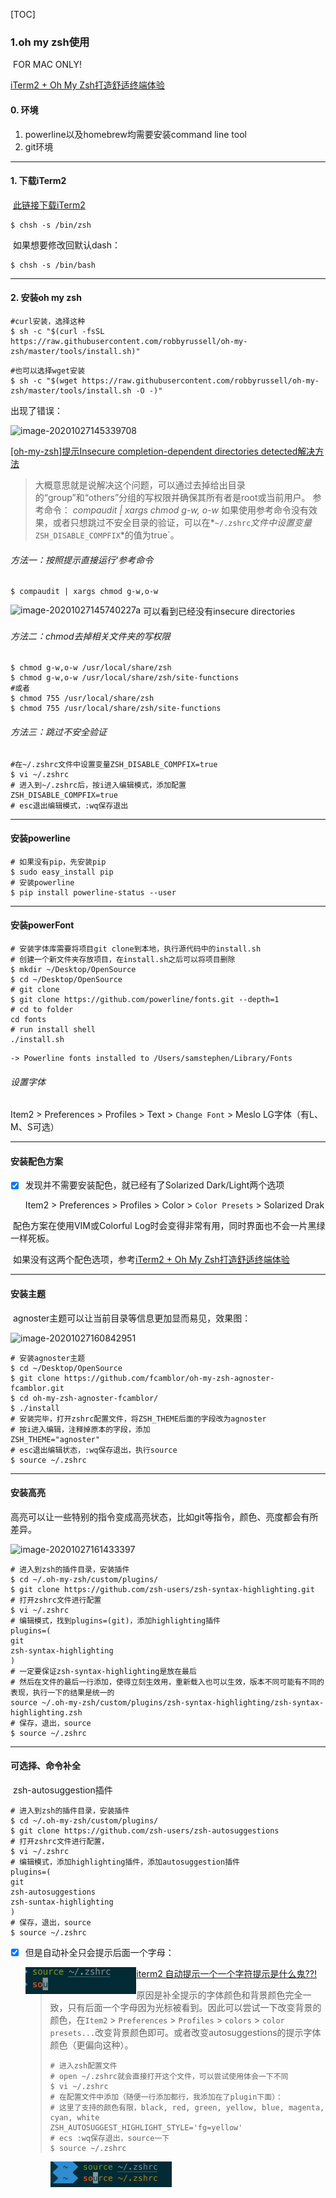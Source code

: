 [TOC]

### 1.oh my zsh使用

​	FOR MAC ONLY! 

[iTerm2 + Oh My Zsh打造舒适终端体验](https://www.jianshu.com/p/9c3439cc3bdb)

#### 0. 环境

1. powerline以及homebrew均需要安装command line tool
2. git环境

--------------------

#### 1. 下载iTerm2

​	[此链接下载iTerm2](https://www.iterm2.com/)

```shell
$ chsh -s /bin/zsh
```

​	如果想要修改回默认dash：

```shell
$ chsh -s /bin/bash
```

--------------

#### 2. 安装oh my zsh

```shell
#curl安装，选择这种
$ sh -c "$(curl -fsSL https://raw.githubusercontent.com/robbyrussell/oh-my-zsh/master/tools/install.sh)"
```

```shell
#也可以选择wget安装
$ sh -c "$(wget https://raw.githubusercontent.com/robbyrussell/oh-my-zsh/master/tools/install.sh -O -)"
```

出现了错误：

![image-20201027145339708](./images/oh-my-zsh目录权限检测.png)

[[oh-my-zsh]提示Insecure completion-dependent directories detected解决方法](https://www.bootschool.net/article/5e79aba6f60a317efe5bbbd5)

> 大概意思就是说解决这个问题，可以通过去掉给出目录的“group”和“others”分组的写权限并确保其所有者是root或当前用户。
> 参考命令：
> *compaudit | xargs chmod g-w, o-w*
> 如果使用参考命令没有效果，或者只想跳过不安全目录的验证，可以在*`~/.zshrc`*文件中设置变量*`ZSH_DISABLE_COMPFIX`*的值为true`。

###### 方法一：按照提示直接运行‘参考命令

```shell
$ compaudit | xargs chmod g-w,o-w
```

<img src="./images/解决目录权限.png" alt="image-20201027145740227a" style="zoom:100%;" align="left"/>

​	可以看到已经没有insecure directories

###### 方法二：chmod去掉相关文件夹的写权限

```shell
$ chmod g-w,o-w /usr/local/share/zsh
$ chmod g-w,o-w /usr/local/share/zsh/site-functions
#或者
$ chmod 755 /usr/local/share/zsh
$ chmod 755 /usr/local/share/zsh/site-functions
```

###### 方法三：跳过不安全验证

```shell
#在~/.zshrc文件中设置变量ZSH_DISABLE_COMPFIX=true
$ vi ~/.zshrc
# 进入到~/.zshrc后，按i进入编辑模式，添加配置
ZSH_DISABLE_COMPFIX=true
# esc退出编辑模式，:wq保存退出
```

-------------------

#### 安装powerline

```shell
# 如果没有pip，先安装pip
$ sudo easy_install pip
# 安装powerline
$ pip install powerline-status --user
```

-------------------

#### 安装powerFont

```shell
# 安装字体库需要将项目git clone到本地，执行源代码中的install.sh
# 创建一个新文件夹存放项目，在install.sh之后可以将项目删除
$ mkdir ~/Desktop/OpenSource
$ cd ~/Desktop/OpenSource
# git clone
$ git clone https://github.com/powerline/fonts.git --depth=1
# cd to folder
cd fonts
# run install shell
./install.sh
```

```shell
-> Powerline fonts installed to /Users/samstephen/Library/Fonts
```

###### 设置字体

Item2 > Preferences > Profiles > Text > ```Change Font``` > Meslo LG字体（有L、M、S可选）

-------------------

#### 安装配色方案

- [x] 发现并不需要安装配色，就已经有了Solarized Dark/Light两个选项

  Item2 > Preferences > Profiles > Color > ```Color Presets``` > Solarized Drak

​	配色方案在使用VIM或Colorful Log时会变得非常有用，同时界面也不会一片黑绿一样死板。

​	如果没有这两个配色选项，参考[iTerm2 + Oh My Zsh打造舒适终端体验](https://www.jianshu.com/p/9c3439cc3bdb)

-----------------

#### 安装主题

​		agnoster主题可以让当前目录等信息更加显而易见，效果图：

![image-20201027160842951](./images/theme.png)

```shell
# 安装agnoster主题
$ cd ~/Desktop/OpenSource
$ git clone https://github.com/fcamblor/oh-my-zsh-agnoster-fcamblor.git
$ cd oh-my-zsh-agnoster-fcamblor/
$ ./install
# 安装完毕，打开zshrc配置文件，将ZSH_THEME后面的字段改为agnoster
# 按i进入编辑，注释掉原本的字段，添加
ZSH_THEME="agnoster"
# esc退出编辑状态，:wq保存退出，执行source
$ source ~/.zshrc
```

----------------

#### 安装高亮

​		高亮可以让一些特别的指令变成高亮状态，比如git等指令，颜色、亮度都会有所差异。

![image-20201027161433397](./images/highlighting.png)

```shell
# 进入到zsh的插件目录，安装插件
$ cd ~/.oh-my-zsh/custom/plugins/
$ git clone https://github.com/zsh-users/zsh-syntax-highlighting.git
# 打开zshrc文件进行配置
$ vi ~/.zshrc
# 编辑模式，找到plugins=(git)，添加highlighting插件
plugins=(
git
zsh-syntax-highlighting
)
# 一定要保证zsh-syntax-highlighting是放在最后
# 然后在文件的最后一行添加，使得立刻生效用，重新载入也可以生效，版本不同可能有不同的表现，执行一下的结果是统一的
source ~/.oh-my-zsh/custom/plugins/zsh-syntax-highlighting/zsh-syntax-highlighting.zsh
# 保存，退出，source
$ source ~/.zshrc
```

-------------------

#### 可选择、命令补全

​		zsh-autosuggestion插件

```shell
# 进入到zsh的插件目录，安装插件
$ cd ~/.oh-my-zsh/custom/plugins/
$ git clone https://github.com/zsh-users/zsh-autosuggestions
# 打开zshrc文件进行配置，
$ vi ~/.zshrc
# 编辑模式，添加highlighting插件，添加autosuggestion插件
plugins=(
git
zsh-autosuggestions
zsh-suntax-highlighting
)
# 保存，退出，source
$ source ~/.zshrc
```

- [x] 但是自动补全只会提示后面一个字母：

  <img src="./images/autoSuggestion-bug.png" alt="image-20201027171349104" style="zoom:60%;" align="left"/>
  
  [iterm2 自动提示一个一个字符提示是什么鬼??!](https://blog.csdn.net/weixin_39973810/article/details/83902164)
  
  > 原因是补全提示的字体颜色和背景颜色完全一致，只有后面一个字母因为光标被看到。因此可以尝试一下改变背景的颜色，在```Item2``` > ```Preferences``` > ```Profiles``` > ```colors``` > ```color presets...```改变背景颜色即可。或者改变autosuggestions的提示字体颜色（更偏向这种）。
  >
  > ```shell
  > # 进入zsh配置文件 
  > # open ~/.zshrc就会直接打开这个文件，可以尝试使用体会一下不同
  > $ vi ~/.zshrc
  > # 在配置文件中添加（随便一行添加都行，我添加在了plugin下面）：
  > # 这里了支持的颜色有限，black, red, green, yellow, blue, magenta, cyan, white
  > ZSH_AUTOSUGGEST_HIGHLIGHT_STYLE='fg=yellow'
  > # ecs :wq保存退出，source一下
  > $ source ~/.zshrc
  > ```
  >
  > <img src="./images/autoSuggestions-wordColor.png" alt="image-20201109163359982/" style="zoom:50%;" align="left"/>